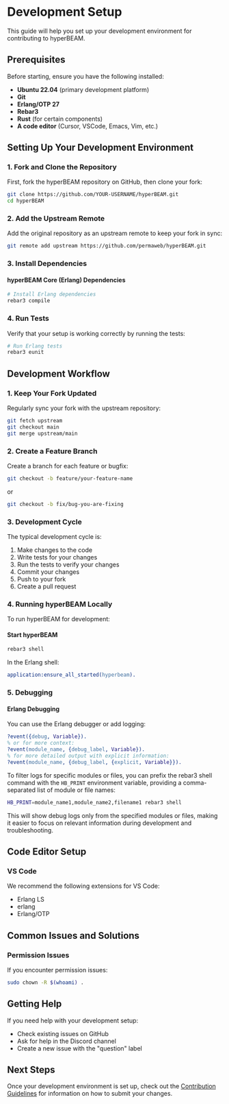 # Development Setup

This guide will help you set up your development environment for contributing to hyperBEAM.

## Prerequisites

Before starting, ensure you have the following installed:

- **Ubuntu 22.04** (primary development platform)
- **Git**
- **Erlang/OTP 27**
- **Rebar3**
- **Rust** (for certain components)
- **A code editor** (Cursor, VSCode, Emacs, Vim, etc.)

## Setting Up Your Development Environment

### 1. Fork and Clone the Repository

First, fork the hyperBEAM repository on GitHub, then clone your fork:

```bash
git clone https://github.com/YOUR-USERNAME/hyperBEAM.git
cd hyperBEAM
```

### 2. Add the Upstream Remote

Add the original repository as an upstream remote to keep your fork in sync:

```bash
git remote add upstream https://github.com/permaweb/hyperBEAM.git
```

### 3. Install Dependencies

#### hyperBEAM Core (Erlang) Dependencies

```bash
# Install Erlang dependencies
rebar3 compile
```

### 4. Run Tests

Verify that your setup is working correctly by running the tests:

```bash
# Run Erlang tests
rebar3 eunit
```

## Development Workflow

### 1. Keep Your Fork Updated

Regularly sync your fork with the upstream repository:

```bash
git fetch upstream
git checkout main
git merge upstream/main
```

### 2. Create a Feature Branch

Create a branch for each feature or bugfix:

```bash
git checkout -b feature/your-feature-name
```

or

```bash
git checkout -b fix/bug-you-are-fixing
```

### 3. Development Cycle

The typical development cycle is:

1. Make changes to the code
2. Write tests for your changes
3. Run the tests to verify your changes
4. Commit your changes
5. Push to your fork
6. Create a pull request

### 4. Running hyperBEAM Locally

To run hyperBEAM for development:

#### Start hyperBEAM

```bash
rebar3 shell
```

In the Erlang shell:

```erlang
application:ensure_all_started(hyperbeam).
```


### 5. Debugging

#### Erlang Debugging

You can use the Erlang debugger or add logging:

```erlang
?event({debug, Variable}).
% or for more context:
?event(module_name, {debug_label, Variable}).
% for more detailed output with explicit information:
?event(module_name, {debug_label, {explicit, Variable}}).
```

To filter logs for specific modules or files, you can prefix the rebar3 shell command with the `HB_PRINT` environment variable, providing a comma-separated list of module or file names:

```bash
HB_PRINT=module_name1,module_name2,filename1 rebar3 shell
```

This will show debug logs only from the specified modules or files, making it easier to focus on relevant information during development and troubleshooting.


## Code Editor Setup

### VS Code

We recommend the following extensions for VS Code:

- Erlang LS
- erlang
- Erlang/OTP

## Common Issues and Solutions

### Permission Issues

If you encounter permission issues:

```bash
sudo chown -R $(whoami) .
```

## Getting Help

If you need help with your development setup:

- Check existing issues on GitHub
- Ask for help in the Discord channel
- Create a new issue with the "question" label

## Next Steps

Once your development environment is set up, check out the [Contribution Guidelines](guidelines.md) for information on how to submit your changes. 